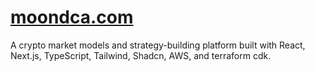 # [moondca.com](https://moondca.com/)
A crypto market models and strategy-building platform built with React, Next.js, TypeScript, Tailwind, Shadcn, AWS, and terraform cdk.
